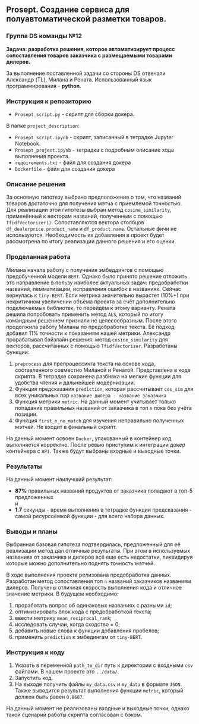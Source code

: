 ## Prosept. Cоздание сервиса для полуавтоматической разметки товаров.

### Группа DS команды №12 

**Задача: разработка решения, которое автоматизирует процесс сопоставления товаров заказчика с размещаемыми товарами дилеров.**

За выполнение поставленной задачи со стороны DS отвечали Александр (TL), Милана и Рената. Использованный язык программирования - **python**.

### Инструкция к репозиторию

* `Prosept_script.py` - скрипт для сборки докера.
  
В папке `project_description`:
* `Prosept_script.ipynb` - скрипт, записанный в тетрадке Jupyter Notebook. 
* `Prosept_project.ipynb` - тетрадка с подробным описание хода выполнения проекта.
* `requirements.txt` - файл для создания докера
* `Dockerfile` - файл для создания докера

### Описание решения

За основную гипотезу выбрано предположение о том, что названий товаров достаточно для получения мэтча с приемлемой точностью. Для реализации этой гипотезы выбран метод `cosine_similarity`, применённый к векторам названий, полученным с помощью `TfidfVectorizer()`. Сопоставляются вектора столбцов `df_dealerprice.product_name` и `df_product.name`. Остальные фичи не используются. Необходимость их добавления в проект будет рассмотрена по итогу реализации данного решения и его оценки.

### Проделанная работа

Милана начала работу с получения эмбеддингов с помощью предобученной модели `BERT`. Однако было принято решение отложить это направление в пользу наиболее актуальных задач: предобработки названий, лемматизации, исправления ошибок в названиях. Сейчас вернулась к `tiny-BERT`. Если метрика значительно вырастет (10%+) при некритичном увеличении объёма проекта за счёт дополнительно подключаемых библиотек, то перейдём к этому варианту.
Рената решила попробовать применить метод `ALS`, который по итогу командным решением признали не целесообразным. После этого продолжила работу Миланы по предобработке текста. Её подход добавил 11% точности к показаниям нашей метрики.
Александр прорабатывал бэйзлайн решения: метод `cosine_similarity` для векторов, рассчитанных с помощью `TfidfVectorizer`. Разработаны функции:
1. `preprocess` для препроцессинга текста на основе кода, составленного совместно Миланой и Ренатой. Представлена в коде скрипта. В тетрадке сохранена разбивка на мелкие функции для удобства чтения и дальнейшей модернизации.
2. Функция предсказания `prediction`, которая рассчитывает `cos_sim` для всех уникальных пар `название дилера - название заказчика` 
3. Функция метрики `metric`. На данный момент учитывает только попадание правильных названий от заказчика в топ `n` пока без учёта позиции. 
4. Функция `first_n_no_match` для изучения неправильно полученных мэтчей. Не входит в финальный скрипт.

На данный момент освоен `Docker`, упакованный в контейнер код выполняется корректно. После ревью приступим к интеграции докер контейнера с `API`. Также будут выбраны входные и выходные точки.

### Результаты

На данный момент наилучший результат: 
- **87%** правильных названий продуктов от заказчика попадают в топ-5 предложенных <br>
и <br>
- **1.7** секунды - время выполнения в тетрадке функции предсказания - самой ресурсоёмкой функции - для всего набора данных.

### Выводы и планы

Выбранная базовая гипотеза подтвердилась, предложенный для её реализации метод дал отличные результаты. При этом в используемых названиях от заказчика и дилеров всё еще есть недостатки, ликвидируя которые можно дополнительно поднять точность мэтчей.

В ходе выполнения проекта релизована предобработка данных. Разработан метод сопоставления топ `n` названий заказчиков названиям дилеров. Получены отличная скорость выполнения кода и отличное значение метрики. В будущем необходимо:

1. проработать вопрос об одинаковых названиях с разными `id`;
2. оптимизировать блок кода с предобработкой текста;
3. ввести метрику `mean_reciprocal_rank`;
4. исследовать случаи, когда сходство = 0;
5. добавить новые слова к функции добавления пробелов;
6. применить `prediction` к эмбедингам от `tiny-BERT`.

### Инструкция к коду

1. Указать в переменной `path_to_dir` путь к директории с входными `csv` файлами. В нашем проекте это `../data/`.
2. Запустить код.
3. На выходе получить файлы `my_data.csv` и `my_data` в формате `JSON`. Также выводится результат выполнения функции `metric`, который должен быть равен `0.8687`.

На данный момент не реализованы входные и выходные точки, однако такой сценарий работы скрипта согласован с бэком.

